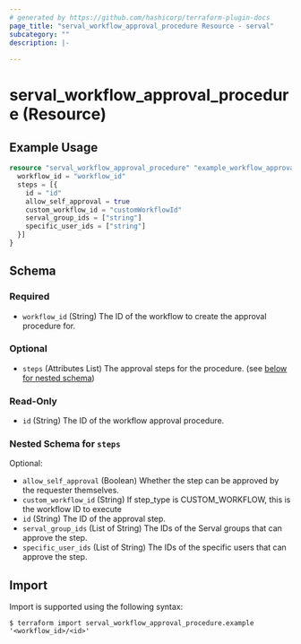 ```yaml
---
# generated by https://github.com/hashicorp/terraform-plugin-docs
page_title: "serval_workflow_approval_procedure Resource - serval"
subcategory: ""
description: |-
  
---
```


# serval_workflow_approval_procedure (Resource)



## Example Usage

```terraform
resource "serval_workflow_approval_procedure" "example_workflow_approval_procedure" {
  workflow_id = "workflow_id"
  steps = [{
    id = "id"
    allow_self_approval = true
    custom_workflow_id = "customWorkflowId"
    serval_group_ids = ["string"]
    specific_user_ids = ["string"]
  }]
}
```

<!-- schema generated by tfplugindocs -->
## Schema

### Required

- `workflow_id` (String) The ID of the workflow to create the approval procedure for.

### Optional

- `steps` (Attributes List) The approval steps for the procedure. (see [below for nested schema](#nestedatt--steps))

### Read-Only

- `id` (String) The ID of the workflow approval procedure.

<a id="nestedatt--steps"></a>
### Nested Schema for `steps`

Optional:

- `allow_self_approval` (Boolean) Whether the step can be approved by the requester themselves.
- `custom_workflow_id` (String) If step_type is CUSTOM_WORKFLOW, this is the workflow ID to execute
- `id` (String) The ID of the approval step.
- `serval_group_ids` (List of String) The IDs of the Serval groups that can approve the step.
- `specific_user_ids` (List of String) The IDs of the specific users that can approve the step.

## Import

Import is supported using the following syntax:

```shell
$ terraform import serval_workflow_approval_procedure.example '<workflow_id>/<id>'
```
